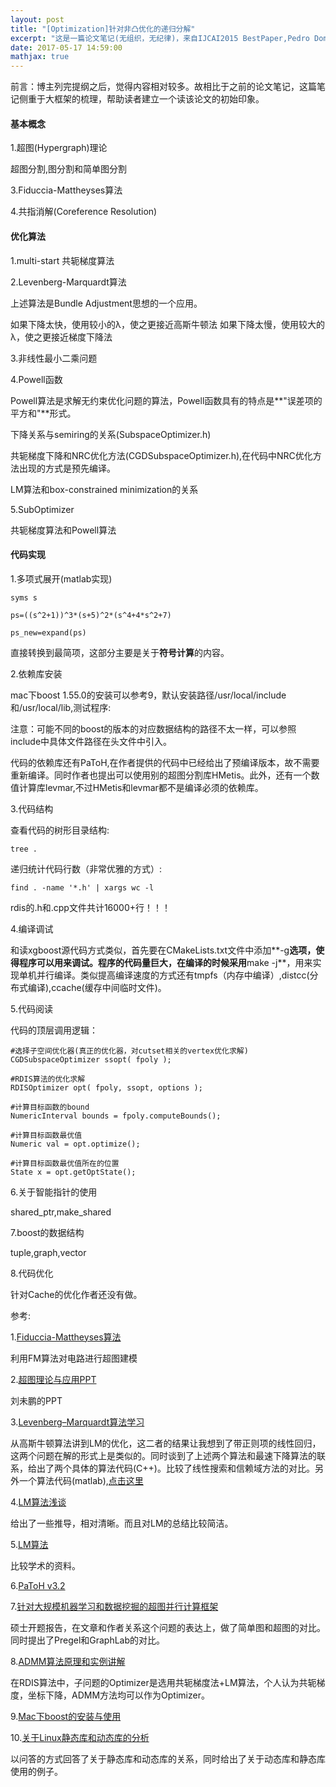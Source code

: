 ```yaml
---
layout: post
title: "[Optimization]针对非凸优化的递归分解"
excerpt: "这是一篇论文笔记(无组织，无纪律)，来自IJCAI2015 BestPaper,Pedro Domingos的作品，《Recursive Decomposition for Nonconvex Optimization》文中提出了RDIS算法。"
date: 2017-05-17 14:59:00
mathjax: true
---
```

<script type="text/javascript" src="http://cdn.mathjax.org/mathjax/latest/MathJax.js?config=default"></script>

前言：博主列完提纲之后，觉得内容相对较多。故相比于之前的论文笔记，这篇笔记侧重于大框架的梳理，帮助读者建立一个读该论文的初始印象。

#### 基本概念

1.超图(Hypergraph)理论

  超图分割,图分割和简单图分割

3.Fiduccia-Mattheyses算法

4.共指消解(Coreference Resolution)


#### 优化算法

1.multi-start 共轭梯度算法

2.Levenberg-Marquardt算法

上述算法是Bundle Adjustment思想的一个应用。

如果下降太快，使用较小的λ，使之更接近高斯牛顿法 
如果下降太慢，使用较大的λ，使之更接近梯度下降法

3.非线性最小二乘问题

4.Powell函数

Powell算法是求解无约束优化问题的算法，Powell函数具有的特点是**"误差项的平方和"**形式。

下降关系与semiring的关系(SubspaceOptimizer.h)

共轭梯度下降和NRC优化方法(CGDSubspaceOptimizer.h),在代码中NRC优化方法出现的方式是预先编译。

LM算法和box-constrained minimization的关系

5.SubOptimizer

共轭梯度算法和Powell算法

#### 代码实现

1.多项式展开(matlab实现)

    syms s

    ps=((s^2+1))^3*(s+5)^2*(s^4+4*s^2+7)

    ps_new=expand(ps)

直接转换到最简项，这部分主要是关于**符号计算**的内容。

2.依赖库安装

mac下boost 1.55.0的安装可以参考9，默认安装路径/usr/local/include和/usr/local/lib,测试程序:

<script src="https://gist.github.com/zhpmatrix/f6879b053a0bdafb942a3deb801bfb2d.js"></script>

注意：可能不同的boost的版本的对应数据结构的路径不太一样，可以参照include中具体文件路径在头文件中引入。

代码的依赖库还有PaToH,在作者提供的代码中已经给出了预编译版本，故不需要重新编译。同时作者也提出可以使用别的超图分割库HMetis。此外，还有一个数值计算库levmar,不过HMetis和levmar都不是编译必须的依赖库。

3.代码结构

查看代码的树形目录结构:

    tree .

递归统计代码行数（非常优雅的方式）:

    find . -name '*.h' | xargs wc -l

rdis的.h和.cpp文件共计16000+行！！！

4.编译调试

和读xgboost源代码方式类似，首先要在CMakeLists.txt文件中添加**-g**选项，使得程序可以用来调试。程序的代码量巨大，在编译的时候采用**make -j**，用来实现单机并行编译。类似提高编译速度的方式还有tmpfs（内存中编译）,distcc(分布式编译),ccache(缓存中间临时文件)。

5.代码阅读

代码的顶层调用逻辑：

    #选择子空间优化器(真正的优化器，对cutset相关的vertex优化求解)
    CGDSubspaceOptimizer ssopt( fpoly );
    
    #RDIS算法的优化求解
    RDISOptimizer opt( fpoly, ssopt, options );

    #计算目标函数的bound
    NumericInterval bounds = fpoly.computeBounds();
    
    #计算目标函数最优值
    Numeric val = opt.optimize();

    #计算目标函数最优值所在的位置
    State x = opt.getOptState();

6.关于智能指针的使用

shared_ptr,make_shared

7.boost的数据结构

tuple,graph,vector

8.代码优化

针对Cache的优化作者还没有做。

参考:

1.[Fiduccia-Mattheyses算法](http://blog.csdn.net/peterchan88/article/details/68952839)

利用FM算法对电路进行超图建模

2.[超图理论与应用PPT](https://wenku.baidu.com/view/6b1b0527a5e9856a56126021.html)

刘未鹏的PPT

3.[Levenberg–Marquardt算法学习](http://www.tuicool.com/articles/jEzaIbR)

从高斯牛顿算法讲到LM的优化，这二者的结果让我想到了带正则项的线性回归，这两个问题在解的形式上是类似的。同时谈到了上述两个算法和最速下降算法的联系，给出了两个具体的算法代码(C++)。比较了线性搜索和信赖域方法的对比。另外一个算法代码(matlab),[点击这里](http://www.cppblog.com/abilitytao/archive/2010/12/10/136058.html)

4.[LM算法浅谈](http://blog.csdn.net/liu14lang/article/details/53991897)

给出了一些推导，相对清晰。而且对LM的总结比较简洁。

5.[LM算法](https://wenku.baidu.com/view/b27b577d453610661ed9f4a8.html)

比较学术的资料。

6.[PaToH v3.2](http://bmi.osu.edu/~umit/software.html#datacutter)

7.[针对大规模机器学习和数据挖掘的超图并行计算框架](http://www.docin.com/p-1070025242.html)

硕士开题报告，在文章和作者关系这个问题的表达上，做了简单图和超图的对比。同时提出了Pregel和GraphLab的对比。

8.[ADMM算法原理和实例讲解](https://wenku.baidu.com/view/443092cb650e52ea54189840.html)

在RDIS算法中，子问题的Optimizer是选用共轭梯度法+LM算法，个人认为共轭梯度，坐标下降，ADMM方法均可以作为Optimizer。

9.[Mac下boost的安装与使用](http://blog.csdn.net/pyang1989/article/details/41725747)

10.[关于Linux静态库和动态库的分析](http://www.cnblogs.com/hzh1024n/archive/2009/09/17/1568357.html)

以问答的方式回答了关于静态库和动态库的关系，同时给出了关于动态库和静态库使用的例子。